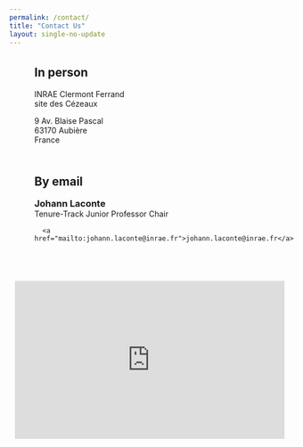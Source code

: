 ```yaml
---
permalink: /contact/
title: "Contact Us"
layout: single-no-update
---
```

  <style>
    .contact-container {
      display: flex;
      flex-wrap: wrap;
      justify-content: space-around;
      padding: 20px;
      padding-top:5px;
    }

    .address {
      flex: 1;
      margin: 10px;
      padding: 15px;
    }

    .map {
      max-width: 1200px;
      margin: 10px;
      overflow: hidden;
      padding-bottom: 56.25%; /* 16:9 aspect ratio */
      position: relative;
      height: 0;
    }
    .map iframe {
    left: 0;
    top: 0;
    height: 100%;
    width: 100%;
    position: absolute;
    }

    .contacts {
      flex: 1;
      margin: 10px;
      padding: 15px;
    }
    .contact-container *{
        margin-top:0;
    }
  </style>

<div class="contact-container">
  <div class="address">
    <h2>In person</h2>
    <p>INRAE Clermont Ferrand <br> site des Cézeaux</p>
    <p>9 Av. Blaise Pascal<br>63170 Aubière<br>France</p>
  </div>

  <div class="contacts">
    <h2>By email</h2>
      <h3 style="margin-bottom:0cm;margin-top:0cm;">Johann Laconte</h3>
      <p style="margin-bottom:.4cm;">Tenure-Track Junior Professor Chair</p>

      <a href="mailto:johann.laconte@inrae.fr">johann.laconte@inrae.fr</a>
  </div>
</div>

<div class="map">
<iframe src="https://www.google.com/maps/embed?pb=!1m18!1m12!1m3!1d3312621.71545094!2d2.841161181496136!3d45.42958208018379!2m3!1f0!2f0!3f0!3m2!1i1024!2i768!4f13.1!3m3!1m2!1s0x47f71c725e987159%3A0x96e39073e33036a4!2sInrae%20Clermont%20Ferrand%20Site%20Des%20C%C3%A9zeaux!5e0!3m2!1sen!2sfr!4v1708511499818!5m2!1sen!2sfr" width="100%" height="600px" style="border:0;" allowfullscreen="" loading="lazy" referrerpolicy="no-referrer-when-downgrade"></iframe>
</div>


